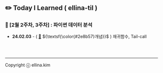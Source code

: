 ## ✏️ Today I Learned ( ellina-til )

### 🌸 [2월 2주차, 3주차] : 파이썬 데이터 분석

- **24.02.03** - ( [🔗]() ${\textsf{\color{#2e8b57}개념}}$ ) 재귀함수, Tail-call
<br/>
<br/>
<hr/>

Copyright ⓒ ellina.kim
